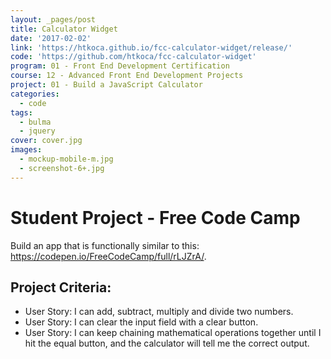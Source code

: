 ```yaml
---
layout: _pages/post
title: Calculator Widget
date: '2017-02-02'
link: 'https://htkoca.github.io/fcc-calculator-widget/release/'
code: 'https://github.com/htkoca/fcc-calculator-widget'
program: 01 - Front End Development Certification
course: 12 - Advanced Front End Development Projects
project: 01 - Build a JavaScript Calculator
categories:
  - code
tags:
  - bulma
  - jquery
cover: cover.jpg
images:
  - mockup-mobile-m.jpg
  - screenshot-6+.jpg
---
```

# Student Project - Free Code Camp
Build an app that is functionally similar to this: https://codepen.io/FreeCodeCamp/full/rLJZrA/.

## Project Criteria:
* User Story: I can add, subtract, multiply and divide two numbers.
* User Story: I can clear the input field with a clear button.
* User Story: I can keep chaining mathematical operations together until I hit the equal button, and the calculator will tell me the correct output.
